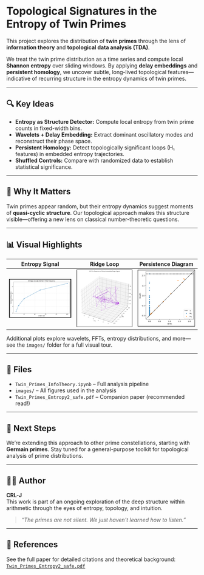 # Topological Signatures in the Entropy of Twin Primes

This project explores the distribution of **twin primes** through the lens of **information theory** and **topological data analysis (TDA)**.

We treat the twin prime distribution as a time series and compute local **Shannon entropy** over sliding windows. By applying **delay embeddings** and **persistent homology**, we uncover subtle, long-lived topological features—indicative of recurring structure in the entropy dynamics of twin primes.

---

## 🔍 Key Ideas

- **Entropy as Structure Detector:** Compute local entropy from twin prime counts in fixed-width bins.
- **Wavelets + Delay Embedding:** Extract dominant oscillatory modes and reconstruct their phase space.
- **Persistent Homology:** Detect topologically significant loops (H₁ features) in embedded entropy trajectories.
- **Shuffled Controls:** Compare with randomized data to establish statistical significance.

---

## 🧠 Why It Matters

Twin primes appear random, but their entropy dynamics suggest moments of **quasi-cyclic structure**. Our topological approach makes this structure visible—offering a new lens on classical number-theoretic questions.

---

## 📊 Visual Highlights

| Entropy Signal | Ridge Loop | Persistence Diagram |
|----------------|------------|---------------------|
| ![entropy_vs_scale](images/entropy_vs_scale.png) | ![ridge_trace_pca3d](images/ridge_trace_pca3d.png) | ![tda_persistence_ridge](images/tda_persistence_ridge.png) |

Additional plots explore wavelets, FFTs, entropy distributions, and more—see the `images/` folder for a full visual tour.

---

## 📂 Files

- `Twin_Primes_InfoTheory.ipynb` – Full analysis pipeline  
- `images/` – All figures used in the analysis  
- `Twin_Primes_Entropy2_safe.pdf` – Companion paper (recommended read!)

---

## 🌱 Next Steps

We’re extending this approach to other prime constellations, starting with **Germain primes**. Stay tuned for a general-purpose toolkit for topological analysis of prime distributions.

---

## 🧙‍♂️ Author

**CRL-J**  
This work is part of an ongoing exploration of the deep structure within arithmetic through the eyes of entropy, topology, and intuition.

> *“The primes are not silent. We just haven't learned how to listen.”*

---

## 📖 References

See the full paper for detailed citations and theoretical background:  
[`Twin_Primes_Entropy2_safe.pdf`](Twin_Primes_Entropy2_safe.pdf)
